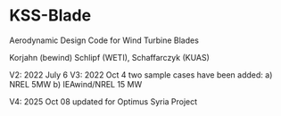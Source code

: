 # KSS-Blade
Aerodynamic Design Code for Wind Turbine Blades

Korjahn (bewind) Schlipf (WETI), Schaffarczyk (KUAS)

V2: 2022 July 6
V3: 2022 Oct  4
two sample cases have been added:
a) NREL 5MW 
b) IEAwind/NREL 15 MW

V4: 2025 Oct 08
updated for Optimus Syria Project
